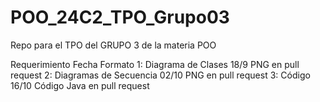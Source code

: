 # POO_24C2_TPO_Grupo03
Repo para el TPO del GRUPO 3 de la materia POO


Requerimiento               Fecha     Formato
1: Diagrama de Clases       18/9      PNG en pull request
2: Diagramas de Secuencia   02/10     PNG en pull request
3: Código                   16/10     Código Java en pull request
